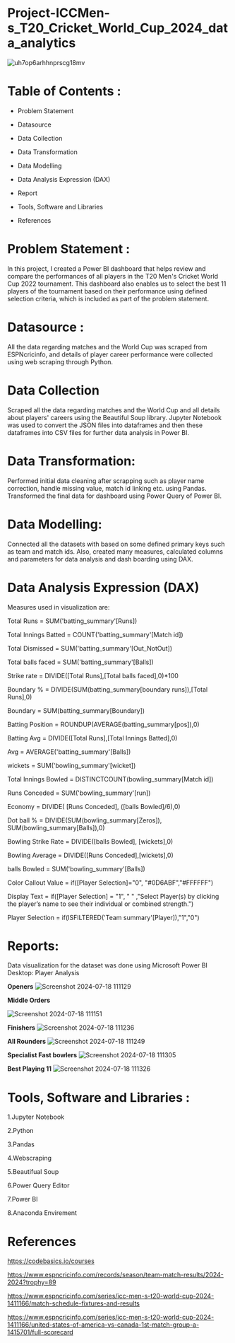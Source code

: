 # Project-ICCMen-s_T20_Cricket_World_Cup_2024_data_analytics
![uh7op6arhhnprscg18mv](https://github.com/user-attachments/assets/d9732b22-f937-4732-a8fb-a012ce39eff1)
# Table of Contents :

- Problem Statement

* Datasource

* Data Collection

* Data Transformation

* Data Modelling

* Data Analysis Expression (DAX)

* Report

* Tools, Software and Libraries

* References

# Problem Statement :
In this project, I created a Power BI dashboard that helps review and compare the performances of all players in the T20 Men's Cricket World Cup 2022 tournament. This dashboard also enables us to select the best 11 players of the tournament based on their performance using defined selection criteria, which is included as part of the problem statement.
# Datasource :
All the data regarding matches and the World Cup was scraped from ESPNcricinfo, and details of player career performance were collected using web scraping through Python.
# Data Collection
Scraped all the data regarding matches and the World Cup and all details about players' careers using the Beautiful Soup library. Jupyter Notebook was used to convert the JSON files into dataframes and then these dataframes into CSV files for further data analysis in Power BI. 
# Data Transformation:
Performed initial data cleaning after scrapping such as player name correction, handle missing value, match id linking etc. using Pandas. Transformed the final data for dashboard using Power Query of Power BI.
# Data Modelling:
Connected all the datasets with based on some defined primary keys such as team and match ids. Also, created many measures, calculated columns and parameters for data analysis and dash boarding using DAX.
# Data Analysis Expression (DAX)
Measures used in visualization are:

Total Runs = SUM('batting_summary'[Runs])

Total Innings Batted = COUNT('batting_summary'[Match id])

Total Dismissed = SUM('batting_summary'[Out_NotOut])

Total balls faced = SUM('batting_summary'[Balls])

Strike rate = DIVIDE([Total Runs],[Total balls faced],0)*100

Boundary % = DIVIDE(SUM(batting_summary[boundary runs]),[Total Runs],0)

Boundary = SUM(batting_summary[Boundary])

Batting Position = ROUNDUP(AVERAGE(batting_summary[pos]),0)

Batting Avg = DIVIDE([Total Runs],[Total Innings Batted],0)

Avg = AVERAGE('batting_summary'[Balls])

wickets = SUM('bowling_summary'[wicket])

Total Innings Bowled = DISTINCTCOUNT(bowling_summary[Match id])

Runs Conceded = SUM('bowling_summary'[run])

Economy = DIVIDE( [Runs Conceded], ([balls Bowled]/6),0)

Dot ball % = DIVIDE(SUM(bowling_summary[Zeros]), SUM(bowling_summary[Balls]),0)

Bowling Strike Rate = DIVIDE([balls Bowled], [wickets],0)

Bowling Average = DIVIDE([Runs Conceded],[wickets],0)

balls Bowled = SUM('bowling_summary'[Balls])

Color Callout Value = if([Player Selection]="0", "#0D6ABF","#FFFFFF")

Display Text = if([Player Selection] = "1", " " ,"Select Player(s) by clicking 
the player’s name to see their individual or combined strength.")

Player Selection = if(ISFILTERED('Team summary'[Player]),"1","0") 

# Reports:
Data visualization for the dataset was done using Microsoft Power BI Desktop:
Player Analysis

**Openers**
 ![Screenshot 2024-07-18 111129](https://github.com/user-attachments/assets/5e63b676-5039-4a1a-a1d1-943669c60235)

**Middle Orders**

![Screenshot 2024-07-18 111151](https://github.com/user-attachments/assets/3b73b449-0eea-45db-ac8a-1ce4c8e0ee01)

**Finishers** ![Screenshot 2024-07-18 111236](https://github.com/user-attachments/assets/b6773bbf-3a2d-4091-8361-5c2948fbf602)

**All Rounders** ![Screenshot 2024-07-18 111249](https://github.com/user-attachments/assets/587b31f4-ff0f-4bd0-b910-451c075168fa)

**Specialist Fast bowlers** ![Screenshot 2024-07-18 111305](https://github.com/user-attachments/assets/e44938b6-c4e6-453a-a25c-5082302ad01e)

**Best Playing 11** ![Screenshot 2024-07-18 111326](https://github.com/user-attachments/assets/2b062a50-c5e0-4830-87be-271ac2fee584)

# Tools, Software and Libraries :
1.Jupyter Notebook

2.Python

3.Pandas

4.Webscraping

5.Beautifual Soup

6.Power Query Editor

7.Power BI

8.Anaconda Envirement
# References
https://codebasics.io/courses

https://www.espncricinfo.com/records/season/team-match-results/2024-2024?trophy=89

https://www.espncricinfo.com/series/icc-men-s-t20-world-cup-2024-1411166/match-schedule-fixtures-and-results

https://www.espncricinfo.com/series/icc-men-s-t20-world-cup-2024-1411166/united-states-of-america-vs-canada-1st-match-group-a-1415701/full-scorecard

